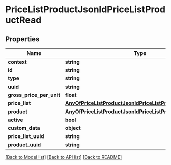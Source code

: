 # PriceListProductJsonldPriceListProductRead

## Properties
Name | Type | Description | Notes
------------ | ------------- | ------------- | -------------
**context** | **string** |  | [optional] 
**id** | **string** |  | [optional] 
**type** | **string** |  | [optional] 
**uuid** | **string** |  | [optional] 
**gross_price_per_unit** | **float** |  | [optional] 
**price_list** | [**AnyOfPriceListProductJsonldPriceListProductReadPriceList**](AnyOfPriceListProductJsonldPriceListProductReadPriceList.md) |  | [optional] 
**product** | **AnyOfPriceListProductJsonldPriceListProductReadProduct** |  | [optional] 
**active** | **bool** |  | [optional] 
**custom_data** | **object** |  | [optional] 
**price_list_uuid** | **string** |  | [optional] 
**product_uuid** | **string** |  | [optional] 

[[Back to Model list]](../../README.md#documentation-for-models) [[Back to API list]](../../README.md#documentation-for-api-endpoints) [[Back to README]](../../README.md)

